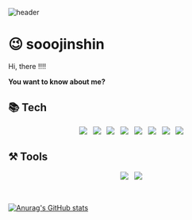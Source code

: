 ![header](https://capsule-render.vercel.app/api?type=slice&color=auto&height=300&section=header&text=sooojinshin&fontSize=80)<br>
# 😉 sooojinshin
Hi, there !!!! 

**You want to know about me?**

## 📚 Tech
<p align="center">
<img src ="https://img.shields.io/badge/java-007396.svg?&style=flat-square&logo=java&logoColor=white"/></a> &nbsp
<img src="https://img.shields.io/badge/oracle-F80000?style=for-the-badge&logo=oracle&logoColor=white"> &nbsp
<img src="https://img.shields.io/badge/javascript-F7DF1E?style=flat-square&logo=javascript&logoColor=white"/> &nbsp
<img src="https://img.shields.io/badge/springboot-6DB33F?style=flat-square&logo=springboot&logoColor=white"/></a> &nbsp
<img src="https://img.shields.io/badge/MySQL-4479A1?style=flat-square&logo=MySQL&logoColor=white"/></a> &nbsp
<img src="https://img.shields.io/badge/MyBatis-E34F26?style=flat-square&logo=MyBatis&logoColor=white"/></a> &nbsp
<img src="https://img.shields.io/badge/R-276DC3?style=flat-square&logo=R&logoColor=white"/></a> &nbsp
<img src="https://img.shields.io/badge/Nodejs-339933?style=flat-square&logo=Nodejs&logoColor=white"/> &nbsp

 </p>

## ⚒️ Tools
<p align="center">
<img src="https://img.shields.io/badge/eclipse-2C2255?style=flat-square&logo=eclipse ide&logoColor=white"/></a> &nbsp
<img src="https://img.shields.io/badge/visual studio-007ACC?style=flat-square&logo=visual studio code&logoColor=white"/></a> &nbsp
 </p>

<br/>


[![Anurag's GitHub stats](https://github-readme-stats.vercel.app/api?username=sooojinshin)](https://github.com/sooojinshin/github-readme-stats)
<!--[![Solved.ac 프로필](http://mazassumnida.wtf/api/v2/generate_badge?boj=wls3147)](https://solved.ac/wls3147)-->

<!--
**sooojinshin/sooojinshin** is a ✨ _special_ ✨ repository because its `README.md` (this file) appears on your GitHub profile.

Here are some ideas to get you started:

- 🔭 I’m currently working on ...
- 🌱 I’m currently learning full stack development
- 👯 I’m looking to collaborate on ...
- 🤔 I’m looking for help with ...
- 💬 Ask me about ...
- 📫 How to reach me: ...
- 😄 Pronouns: ...
- ⚡ Fun fact: ...
-->
